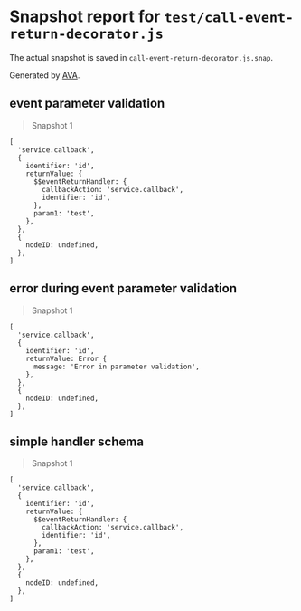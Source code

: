 # Snapshot report for `test/call-event-return-decorator.js`

The actual snapshot is saved in `call-event-return-decorator.js.snap`.

Generated by [AVA](https://avajs.dev).

## event parameter validation

> Snapshot 1

    [
      'service.callback',
      {
        identifier: 'id',
        returnValue: {
          $$eventReturnHandler: {
            callbackAction: 'service.callback',
            identifier: 'id',
          },
          param1: 'test',
        },
      },
      {
        nodeID: undefined,
      },
    ]

## error during event parameter validation

> Snapshot 1

    [
      'service.callback',
      {
        identifier: 'id',
        returnValue: Error {
          message: 'Error in parameter validation',
        },
      },
      {
        nodeID: undefined,
      },
    ]

## simple handler schema

> Snapshot 1

    [
      'service.callback',
      {
        identifier: 'id',
        returnValue: {
          $$eventReturnHandler: {
            callbackAction: 'service.callback',
            identifier: 'id',
          },
          param1: 'test',
        },
      },
      {
        nodeID: undefined,
      },
    ]
